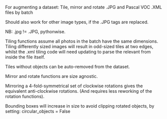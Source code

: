 For augmenting a dataset: Tile, mirror and rotate .JPG and Pascal VOC .XML files by batch

Should also work for other image types, if the .JPG tags are replaced.  

NB: .jpg != .JPG, pythonwise.

Tiling functions assume all photos in the batch have the same dimensions.  Tiling differently sized images will result in odd-sized tiles at two edges, whilst the .xml tiling code will need updating to parse the relevant from inside the file itself.

Tiles without objects can be auto-removed from the dataset.

Mirror and rotate functions are size agnostic.

Mirroring a 4-fold-symmetrical set of clockwise rotations gives the equivalent anti-clockwise rotations. (And requires less reworking of the rotation functions).

Bounding boxes will increase in size to avoid clipping rotated objects, by setting:  circular_objects = False  
